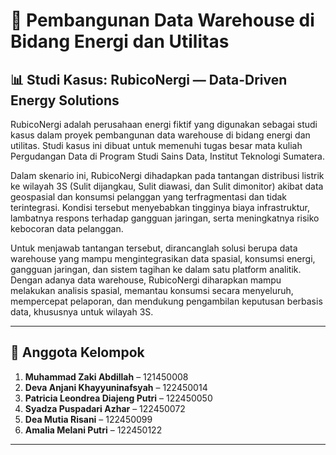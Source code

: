 # 🔋 Pembangunan Data Warehouse di Bidang Energi dan Utilitas
## 📊 Studi Kasus: RubicoNergi — Data-Driven Energy Solutions

RubicoNergi adalah perusahaan energi fiktif yang digunakan sebagai studi kasus dalam proyek pembangunan data warehouse di bidang energi dan utilitas. Studi kasus ini dibuat untuk memenuhi tugas besar mata kuliah Pergudangan Data di Program Studi Sains Data, Institut Teknologi Sumatera.

Dalam skenario ini, RubicoNergi dihadapkan pada tantangan distribusi listrik ke wilayah 3S (Sulit dijangkau, Sulit diawasi, dan Sulit dimonitor) akibat data geospasial dan konsumsi pelanggan yang terfragmentasi dan tidak terintegrasi. Kondisi tersebut menyebabkan tingginya biaya infrastruktur, lambatnya respons terhadap gangguan jaringan, serta meningkatnya risiko kebocoran data pelanggan.

Untuk menjawab tantangan tersebut, dirancanglah solusi berupa data warehouse yang mampu mengintegrasikan data spasial, konsumsi energi, gangguan jaringan, dan sistem tagihan ke dalam satu platform analitik. Dengan adanya data warehouse, RubicoNergi diharapkan mampu melakukan analisis spasial, memantau konsumsi secara menyeluruh, mempercepat pelaporan, dan mendukung pengambilan keputusan berbasis data, khususnya untuk wilayah 3S.

---
## 👥 Anggota Kelompok

1. **Muhammad Zaki Abdillah** – 121450008  
2. **Deva Anjani Khayyuninafsyah** – 122450014  
3. **Patricia Leondrea Diajeng Putri** – 122450050  
4. **Syadza Puspadari Azhar** – 122450072  
5. **Dea Mutia Risani** – 122450099  
6. **Amalia Melani Putri** – 122450122

---